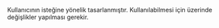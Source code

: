 Kullanıcının isteğine yönelik tasarlanmıştır. Kullanılabilmesi için üzerinde değişlikler yapılması gerekir.
